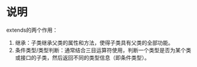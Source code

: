 # 说明

extends的两个作用：

1. 继承：子类继承父类的属性和方法，使得子类具有父类的全部功能。
2. 条件类型/类型判断：通常结合三目运算符使用，判断一个类型是否为某个类或接口的子类，然后返回不同的类型信息（即条件类型）。
